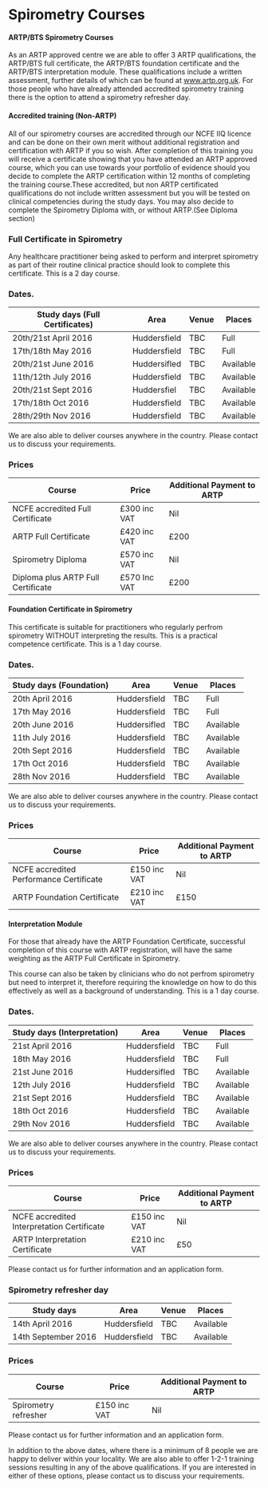 # Spirometry Courses

#### ARTP/BTS Spirometry Courses

As an ARTP approved centre we are able to offer 3 ARTP qualifications, the ARTP/BTS full certificate, the ARTP/BTS foundation certificate and the ARTP/BTS interpretation module. These qualifications include a written assessment, further details of which can be found at www.artp.org.uk. For those people who have already attended accredited spirometry training there is the option to attend a spirometry refresher day.

#### Accredited training (Non-ARTP)

All of our spirometry courses are accredited through our NCFE IIQ licence and can be done on their own merit without additional registration and certification with ARTP if you so wish. After completion of this training you will receive a certificate showing that you have attended an ARTP approved course, which you can use towards your portfolio of evidence should you decide to complete the ARTP certification within 12 months of completing the training course.These accredited, but non ARTP certificated qualifications do not include written assessment but you will be tested on clinical competencies during the study days. You may also decide to complete the Spirometry Diploma with, or without ARTP.(See Diploma section)

### Full Certificate in Spirometry

Any healthcare practitioner being asked to perform and interpret spirometry as part of their routine clinical practice should look to complete this certificate. This is a 2 day course. 

### Dates. 

| Study days (Full Certificates) | Area         | Venue   | Places    |
|--------------------------------|--------------|---------|-----------|
|20th/21st April 2016            | Huddersfield | TBC     | Full      |
|17th/18th May   2016            | Huddersfield | TBC     | Full      |
|20th/21st June  2016            | Huddersifled | TBC     | Available |
|11th/12th July  2016            | Huddersfield | TBC     | Available |
|20th/21st Sept  2016            | Huddersfiel  | TBC     | Available |
|17th/18th Oct   2016            | Huddersfield | TBC     | Available |
|28th/29th Nov   2016            | Huddersfield | TBC     | Available |


We are also able to deliver courses anywhere in the country. Please contact us to discuss your requirements.

### Prices

| Course                             | Price          | Additional Payment to ARTP|          
|------------------------------------|----------------|---------------------------|
| NCFE accredited Full Certificate   | £300 inc VAT   | Nil                       | 
| ARTP Full Certificate              | £420 inc VAT   | £200                      |
| Spirometry Diploma                 | £570 inc VAT   | Nil                       |
| Diploma plus ARTP Full Certificate | £570 Inc VAT   | £200                      |


#### Foundation Certificate in Spirometry

This certificate is suitable for practitioners who regularly perfrom spirometry WITHOUT interpreting the results. This is a practical competence certificate. This is a 1 day course.

### Dates. 

| Study days (Foundation)  | Area         | Venue   | Places    |
|--------------------------|--------------|---------|-----------|
|20th April  2016          | Huddersfield | TBC     | Full      |
|17th May   2016           | Huddersfield | TBC     | Full      |
|20th June  2016           | Huddersifled | TBC     | Available |
|11th July  2016           | Huddersfield | TBC     | Available |
|20th Sept 2016            | Huddersfield | TBC     | Available |
|17th Oct 2016             | Huddersfield | TBC     | Available |
|28th Nov  2016            | Huddersfield | TBC     | Available |

We are also able to deliver courses anywhere in the country. Please contact us to discuss your requirements.

### Prices

| Course                                  | Price          | Additional Payment to ARTP|          
|-----------------------------------------|----------------|---------------------------|
| NCFE accredited Performance Certificate | £150 inc VAT   | Nil                       | 
| ARTP Foundation Certificate             | £210 inc VAT   | £150                      |


#### Interpretation Module

For those that already have the ARTP Foundation Certificate, successful completion of this course with ARTP registration, will have the same weighting as the ARTP Full Certificate in Spirometry.

This course can also be taken by clinicians who do not perfrom spirometry but need to interpret it, therefore requiring the knowledge on how to do this effectively as well as a background of understanding. This is a 1 day course.

### Dates. 

| Study days (Interpretation) | Area         | Venue   | Places    |
|-----------------------------|--------------|---------|-----------|
|21st April 2016              | Huddersfield | TBC     | Full      |
|18th May   2016              | Huddersfield | TBC     | Full      |
|21st June  2016              | Huddersifled | TBC     | Available |
|12th July  2016              | Huddersfield | TBC     | Available |
|21st Sept 2016               | Huddersfield | TBC     | Available |
|18th Oct 2016                | Huddersfield | TBC     | Available |
|29th Nov 2016                | Huddersfield | TBC     | Available |
          

We are also able to deliver courses anywhere in the country. Please contact us to discuss your requirements.

### Prices

| Course                                     | Price          | Additional Payment to ARTP|          
|--------------------------------------------|----------------|---------------------------|
| NCFE accredited Interpretation Certificate | £150 inc VAT   | Nil                       | 
| ARTP Interpretation Certificate            | £210 inc VAT   | £50                       |

Please contact us for further information and an application form.

### Spirometry refresher day

| Study days                  | Area         | Venue   | Places    |
|-----------------------------|--------------|---------|-----------|
| 14th April 2016             | Huddersfield | TBC     | Available |
| 14th September 2016          | Huddersfield| TBC     | Available |

### Prices

| Course                                     | Price          | Additional Payment to ARTP|          
|--------------------------------------------|----------------|---------------------------|
| Spirometry refresher                       | £150 inc VAT   | Nil                       | 


Please contact us for further information and an application form.


In addition to the above dates, where there is a minimum of 8 people we are happy to deliver within your locality. We are also able to offer 1-2-1 training sessions resulting in any of the above qualifications. If you are interested in either of these options, please contact us to discuss your requirements.
